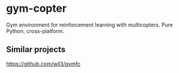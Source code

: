 # gym-copter
Gym environment for reinforcement learning with multicopters.  Pure Python, cross-platform.

## Similar projects

https://github.com/wil3/gymfc
